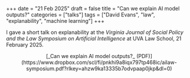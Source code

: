 +++
date = "21 Feb 2025"
draft = false
title = "Can we explain AI model outputs?"
categories = ["talks"]
tags = ["David Evans", "law", "explanability", "machine learning"]
+++

I gave a short talk on explanability at the _Virginia Journal of Social Policy and the Law Symposium on Artificial Intelligence_ at UVA Law School, 21 February 2025.
<center>
[_Can we explain AI model outputs?_ (PDF)](https://www.dropbox.com/scl/fi/pnkhi9a8iqx797tp468ic/ailaw-symposium.pdf?rlkey=ahzw9ka13335b7odvpaap0jkp&dl=0)
</center>